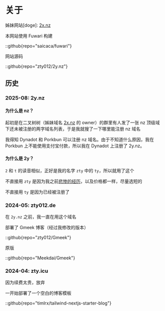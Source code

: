 # 关于

姊妹网站[doge]: [2x.nz](https://2x.nz)

本网站使用 Fuwari 构建

::github{repo="saicaca/fuwari"}

网站源码

::github{repo="zty012/2y.nz"}

## 历史

### 2025-08: 2y.nz

#### 为什么是 nz？

起初是在二叉树树（姊妹域名 [2x.nz](https://2x.nz) 的 owner）的群里有人发了一张 nz 顶级域下还未被注册的两字域名列表，于是我就搜了一下哪里能注册 nz 域名

我得知 Dynadot 和 Porkbun 可以注册 nz 域名。由于不知道什么原因，我在 Porkbun 上不能使用支付宝付款，所以我在 Dynadot 上注册了 2y.nz。

#### 为什么是 2y？

`2` 和 `t` 的读音相似，正好是我的名字 `zty` 中的 `ty`，所以就用了这个

不直接用 `zty` 是因为我之前[悲惨的经历](/posts/domains)，以及价格都一样，尽量选短的

不直接用 `ty` 是因为已经被注册了

### 2024-05: zty012.de

在 `2y.nz` 之前，我一直在用这个域名

部署了 Gmeek 博客（经过我修改的版本）

::github{repo="zty012/Gmeek"}

原版

::github{repo="Meekdai/Gmeek"}

### 2024-04: zty.icu

因为续费太贵，放弃

一开始部署了一个空白的博客模板

::github{repo="timlrx/tailwind-nextjs-starter-blog"}
